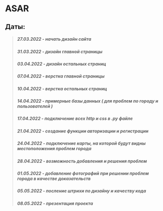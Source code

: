 ASAR
==========
Даты:
----------
> ##### 27.03.2022 - начать дизайн сайта
> ##### 31.03.2022 - дизайн главной страницы
> ##### 03.04.2022 - дизайн остальных страниц
> ##### 07.04.2022 - верстка главной страницы
> ##### 10.04.2022 - верстка остальных страниц
> ##### 14.04.2022 - примерные базы данных ( для проблем по городу и пользователей )
> ##### 17.04.2022 - подключение всех http и css в .py файле
> ##### 21.04.2022 - создание функции авторизации и регистрации
> ##### 24.04.2022 - подключение карты, на которой будут видны местоположения проблем города 
> ##### 28.04.2022 - возможность добавления и решения проблем
> ##### 01.05.2022 - добавление фотографий при решении проблем города в качестве доказательств
> ##### 05.05.2022 - посление штрихи по дизайну и качеству кода
> ##### 08.05.2022 - презентация проекта
